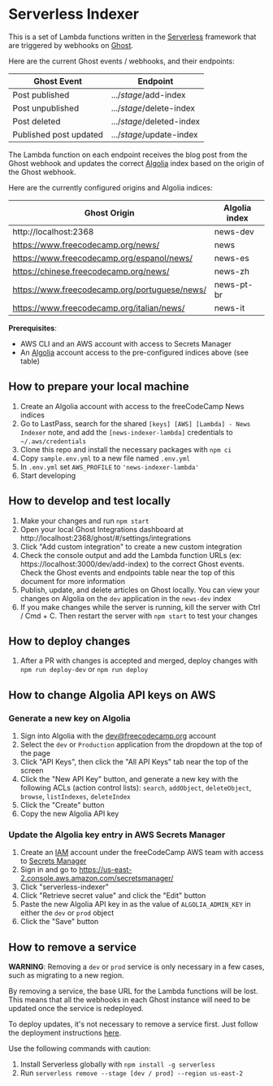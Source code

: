 # Serverless Indexer

This is a set of Lambda functions written in the [Serverless](https://www.serverless.com/) framework that are triggered by webhooks on [Ghost](https://ghost.org/).

Here are the current Ghost events / webhooks, and their endpoints:

| Ghost Event            | Endpoint                  |
| ---------------------- | ------------------------- |
| Post published         | .../_stage_/add-index     |
| Post unpublished       | .../_stage_/delete-index  |
| Post deleted           | .../_stage_/deleted-index |
| Published post updated | .../_stage_/update-index  |

The Lambda function on each endpoint receives the blog post from the Ghost webhook and updates the correct [Algolia](https://www.algolia.com/) index based on the origin of the Ghost webhook.

Here are the currently configured origins and Algolia indices:

| Ghost Origin                                  | Algolia index |
| --------------------------------------------- | ------------- |
| http://localhost:2368                         | news-dev      |
| https://www.freecodecamp.org/news/            | news          |
| https://www.freecodecamp.org/espanol/news/    | news-es       |
| https://chinese.freecodecamp.org/news/        | news-zh       |
| https://www.freecodecamp.org/portuguese/news/ | news-pt-br    |
| https://www.freecodecamp.org/italian/news/    | news-it       |

**Prerequisites**:

- AWS CLI and an AWS account with access to Secrets Manager
- An [Algolia](https://www.algolia.com/) account access to the pre-configured indices above (see table)

## How to prepare your local machine

1. Create an Algolia account with access to the freeCodeCamp News indices
1. Go to LastPass, search for the shared `[keys] [AWS] [Lambda] - News Indexer` note, and add the `[news-indexer-lambda]` credentials to `~/.aws/credentials`
1. Clone this repo and install the necessary packages with `npm ci`
1. Copy `sample.env.yml` to a new file named `.env.yml`
1. In `.env.yml` set `AWS_PROFILE` to `'news-indexer-lambda'`
1. Start developing

## How to develop and test locally

1. Make your changes and run `npm start`
1. Open your local Ghost Integrations dashboard at http://localhost:2368/ghost/#/settings/integrations
1. Click "Add custom integration" to create a new custom integration
1. Check the console output and add the Lambda function URLs (ex: https://localhost:3000/dev/add-index) to the correct Ghost events. Check the Ghost events and endpoints table near the top of this document for more information
1. Publish, update, and delete articles on Ghost locally. You can view your changes on Algolia on the `dev` application in the `news-dev` index
1. If you make changes while the server is running, kill the server with Ctrl / Cmd + C. Then restart the server with `npm start` to test your changes

## How to deploy changes

1. After a PR with changes is accepted and merged, deploy changes with `npm run deploy-dev` or `npm run deploy`

## How to change Algolia API keys on AWS

### Generate a new key on Algolia

1. Sign into Algolia with the dev@freecodecamp.org account
1. Select the `dev` or `Production` application from the dropdown at the top of the page
1. Click "API Keys", then click the "All API Keys" tab near the top of the screen
1. Click the "New API Key" button, and generate a new key with the following ACLs (action control lists): `search`, `addObject`, `deleteObject`, `browse`, `listIndexes`, `deleteIndex`
1. Click the "Create" button
1. Copy the new Algolia API key

### Update the Algolia key entry in AWS Secrets Manager

1. Create an [IAM](https://aws.amazon.com/iam/) account under the freeCodeCamp AWS team with access to [Secrets Manager](https://aws.amazon.com/secrets-manager/)
1. Sign in and go to https://us-east-2.console.aws.amazon.com/secretsmanager/
1. Click "serverless-indexer"
1. Click "Retrieve secret value" and click the "Edit" button
1. Paste the new Algolia API key in as the value of `ALGOLIA_ADMIN_KEY` in either the `dev` or `prod` object
1. Click the "Save" button

## How to remove a service

**WARNING**: Removing a `dev` or `prod` service is only necessary in a few cases, such as migrating to a new region.

By removing a service, the base URL for the Lambda functions will be lost. This means that all the webhooks in each Ghost instance will need to be updated once the service is redeployed.

To deploy updates, it's not necessary to remove a service first. Just follow the deployment instructions [here](#how-to-deploy-changes).

Use the following commands with caution:

1. Install Serverless globally with `npm install -g serverless`
1. Run `serverless remove --stage [dev / prod] --region us-east-2`
